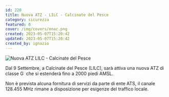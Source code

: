 ```yaml
---
id: 220
title: Nuova ATZ - LILC - Calcinate del Pesce
category: sicurezza
featured: 0
cover: /img/covers/enac.png
created: 2023-05-07T15:20:42
updated: 2023-05-07T15:20:42
created_by: ignazio
---
```


<img alt="Nuova ATZ LILC - Calcinate del Pesce" class="float-start mr-3 w-[300px]" src="/img/stories/2021-220-nuova-atz-lilc.png" title="Nuova ATZ LILC - Calcinate del Pesce"/>

Dal 9 Settembre, a Calcinate del Pesce (LILC), sarà attiva una nuova ATZ di classe G  che si estenderà fino a 2000 piedi AMSL.

Non è prevista alcuna fornitura di servizi da parte di ente ATS, il canale 128.455 MHz rimane a disposizione per esigenze del traffico locale.
